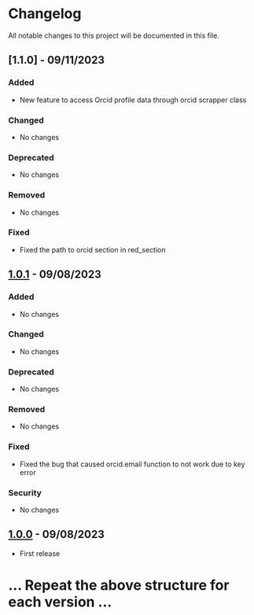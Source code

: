 # Changelog

All notable changes to this project will be documented in this file.
## [1.1.0] - 09/11/2023

### Added
- New feature to access Orcid profile data through orcid scrapper class

### Changed
- No changes

### Deprecated
- No changes

### Removed
- No changes

### Fixed
- Fixed the path to orcid section in red_section

## [1.0.1] - 09/08/2023

### Added
- No changes

### Changed
- No changes

### Deprecated
- No changes

### Removed
- No changes

### Fixed
- Fixed the bug that caused orcid.email function to not work due to key error

### Security
- No changes

## [1.0.0] - 09/08/2023

- First release

# ... Repeat the above structure for each version ...

[1.0.1]:https://github.com/sri0606/PyOrcid/releases/tag/v1.0.1
[1.0.0]:https://github.com/sri0606/PyOrcid/releases/tag/v1.0.0  
